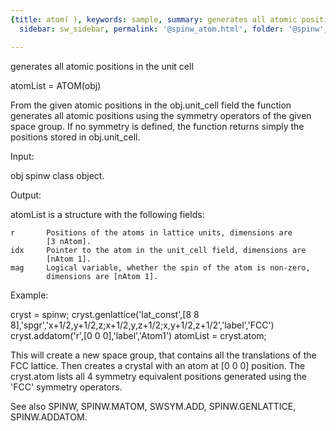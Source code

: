 ```yaml
---
{title: atom( ), keywords: sample, summary: generates all atomic positions in the unit cell,
  sidebar: sw_sidebar, permalink: '@spinw_atom.html', folder: '@spinw', mathjax: 'true'}

---
```

  generates all atomic positions in the unit cell
 
  atomList = ATOM(obj)
 
  From the given atomic positions in the obj.unit_cell field the function
  generates all atomic positions using the symmetry operators of the given
  space group. If no symmetry is defined, the function returns simply the
  positions stored in obj.unit_cell.
 
  Input:
 
  obj       spinw class object.
 
  Output:
 
  atomList is a structure with the following fields:
 
    r       Positions of the atoms in lattice units, dimensions are 
            [3 nAtom]. 
    idx     Pointer to the atom in the unit_cell field, dimensions are
            [nAtom 1].
    mag     Logical variable, whether the spin of the atom is non-zero,
            dimensions are [nAtom 1].
 
  Example:
 
  cryst = spinw;
  cryst.genlattice('lat_const',[8 8 8],'spgr','x+1/2,y+1/2,z;x+1/2,y,z+1/2;x,y+1/2,z+1/2','label','FCC')
  cryst.addatom('r',[0 0 0],'label','Atom1')
  atomList = cryst.atom;
 
  This will create a new space group, that contains all the translations of
  the FCC lattice. Then creates a crystal with an atom at [0 0 0] position.
  The cryst.atom lists all 4 symmetry equivalent positions generated using
  the 'FCC' symmetry operators.
 
  See also SPINW, SPINW.MATOM, SWSYM.ADD, SPINW.GENLATTICE, SPINW.ADDATOM.
 
